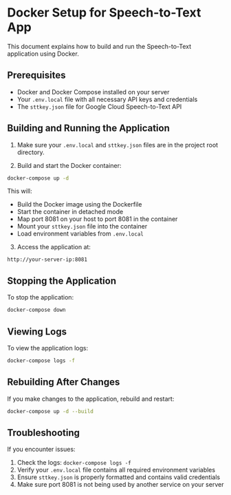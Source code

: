 # Docker Setup for Speech-to-Text App

This document explains how to build and run the Speech-to-Text application using Docker.

## Prerequisites

- Docker and Docker Compose installed on your server
- Your `.env.local` file with all necessary API keys and credentials
- The `sttkey.json` file for Google Cloud Speech-to-Text API

## Building and Running the Application

1. Make sure your `.env.local` and `sttkey.json` files are in the project root directory.

2. Build and start the Docker container:

```bash
docker-compose up -d
```

This will:
- Build the Docker image using the Dockerfile
- Start the container in detached mode
- Map port 8081 on your host to port 8081 in the container
- Mount your `sttkey.json` file into the container
- Load environment variables from `.env.local`

3. Access the application at:

```
http://your-server-ip:8081
```

## Stopping the Application

To stop the application:

```bash
docker-compose down
```

## Viewing Logs

To view the application logs:

```bash
docker-compose logs -f
```

## Rebuilding After Changes

If you make changes to the application, rebuild and restart:

```bash
docker-compose up -d --build
```

## Troubleshooting

If you encounter issues:

1. Check the logs: `docker-compose logs -f`
2. Verify your `.env.local` file contains all required environment variables
3. Ensure `sttkey.json` is properly formatted and contains valid credentials
4. Make sure port 8081 is not being used by another service on your server 
